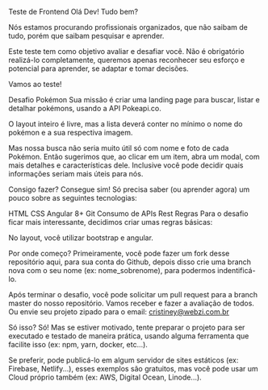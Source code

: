 Teste de Frontend
Olá Dev! Tudo bem?

Nós estamos procurando profissionais organizados, que não saibam de tudo, porém que saibam pesquisar e aprender.

Este teste tem como objetivo avaliar e desafiar você. Não é obrigatório realizá-lo completamente, queremos apenas reconhecer seu esforço e potencial para aprender, se adaptar e tomar decisões.

Vamos ao teste!

Desafio Pokémon
Sua missão é criar uma landing page para buscar, listar e detalhar pokémons, usando a API Pokeapi.co.

O layout inteiro é livre, mas a lista deverá conter no mínimo o nome do pokémon e a sua respectiva imagem.

Mas nossa busca não seria muito útil só com nome e foto de cada Pokémon. Então sugerimos que, ao clicar em um item, abra um modal, com mais detalhes e características dele. Inclusive você pode decidir quais informações seriam mais úteis para nós.

Consigo fazer?
Consegue sim! Só precisa saber (ou aprender agora) um pouco sobre as seguintes tecnologias:

HTML
CSS
Angular 8+
Git
Consumo de APIs Rest
Regras
Para o desafio ficar mais interessante, decidimos criar umas regras básicas:

No layout, você utilizar bootstrap e angular.

Por onde começo?
Primeiramente, você pode fazer um fork desse repositório aqui, para sua conta do Github, depois disso crie uma branch nova com o seu nome (ex: nome_sobrenome), para podermos indentificá-lo.

Após terminar o desafio, você pode solicitar um pull request para a branch master do nosso repositório. Vamos receber e fazer a avaliação de todos.
Ou envie seu projeto zipado para o email: cristiney@webzi.com.br

Só isso?
Só! Mas se estiver motivado, tente preparar o projeto para ser executado e testado de maneira prática, usando alguma ferramenta que facilite isso (ex: npm, yarn, docker, etc...).

Se preferir, pode publicá-lo em algum servidor de sites estáticos (ex: Firebase, Netlify...), esses exemplos são gratuitos, mas você pode usar um Cloud próprio também (ex: AWS, Digital Ocean, Linode...).

